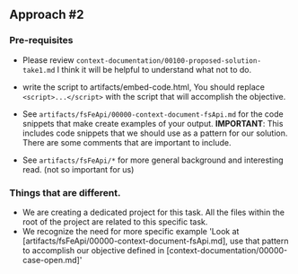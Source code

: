 ## Approach #2

### Pre-requisites

- Please review `context-documentation/00100-proposed-solution-take1.md` I think it will be helpful to understand what not to do.

- write the script to artifacts/embed-code.html, You should replace `<script>...</script>` with the script that will accomplish the objective.

- See `artifacts/fsFeApi/00000-context-document-fsApi.md` for the code snippets that make create examples of your output. **IMPORTANT**: This includes code snippets that we should use as a pattern for our solution. There are some comments that are important to include.

- See `artifacts/fsFeApi/*` for more general background and interesting read. (not so important for us)

### Things that are different.

- We are creating a dedicated project for this task. All the files within the root of the project are related to this specific task.
- We recognize the need for more specific example 'Look at [artifacts/fsFeApi/00000-context-document-fsApi.md], use that pattern to accomplish our objective defined in [context-documentation/00000-case-open.md]'

###

